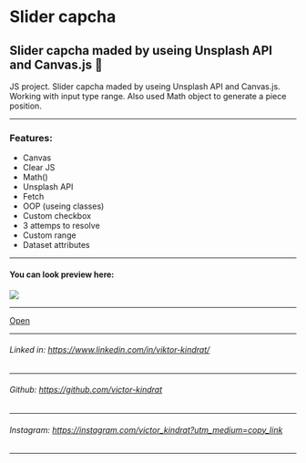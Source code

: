 # Slider capcha
Slider capcha maded by useing Unsplash API and Canvas.js 🤖
---

JS project. Slider capcha maded by useing Unsplash API and Canvas.js. Working with input type range. Also used Math object to generate a piece position.

---
### Features: 
- Canvas
- Clear JS
- Math()
- Unsplash API
- Fetch
- OOP (useing classes)
- Custom checkbox
- 3 attemps to resolve
- Custom range
- Dataset attributes
---

#### You can look preview here:

<a href="https://drive.google.com/file/d/1aLmYPdHjeEBkqfqSsVWfXh4tnqeo5jEJ/preview"><img src="https://lh3.googleusercontent.com/drive-viewer/AJc5JmRnHwquZznKuHWF7sgYeFdmJfTaOTyKTRS3K-LKd8XtdgMYZRo5P4U4xVJdJXI5ZsMwQTzmIW4=w1920-h942"></a>

---
[Open](https://capcha-page.netlify.app/)

    
---

###### Linked in: https://www.linkedin.com/in/viktor-kindrat/
---
###### Github: https://github.com/victor-kindrat
---
###### Instagram: https://instagram.com/victor_kindrat?utm_medium=copy_link
---
